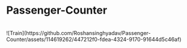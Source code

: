# Passenger-Counter
<br>
![Train](https://github.com/Roshansinghyadav/Passenger-Counter/assets/114619262/447212f0-fdea-4324-9170-91644d5c46af)
